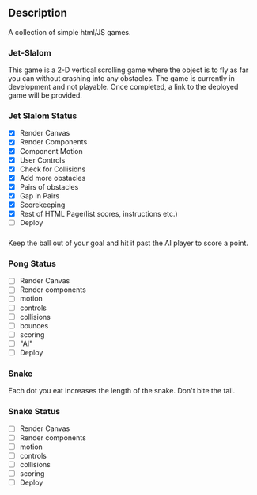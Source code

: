 ## Description

A collection of simple html/JS games.

### Jet-Slalom

This game is a 2-D vertical scrolling game where the object is to fly as far you can without crashing into any obstacles. The game is currently in development and not playable. Once completed, a link to the deployed game will be provided.

### Jet Slalom Status

- [x] Render Canvas
- [x] Render Components
- [x] Component Motion
- [x] User Controls
- [x] Check for Collisions
- [x] Add more obstacles
- [x] Pairs of obstacles
- [x] Gap in Pairs
- [x] Scorekeeping
- [x] Rest of HTML Page(list scores, instructions etc.)
- [ ] Deploy

###

Keep the ball out of your goal and hit it past the AI player to score a point.

### Pong Status

- [ ] Render Canvas
- [ ] Render components
- [ ] motion
- [ ] controls
- [ ] collisions
- [ ] bounces
- [ ] scoring
- [ ] "AI"
- [ ] Deploy

### Snake

Each dot you eat increases the length of the snake. Don't bite the tail.

### Snake Status

- [ ] Render Canvas
- [ ] Render components
- [ ] motion
- [ ] controls
- [ ] collisions
- [ ] scoring
- [ ] Deploy
